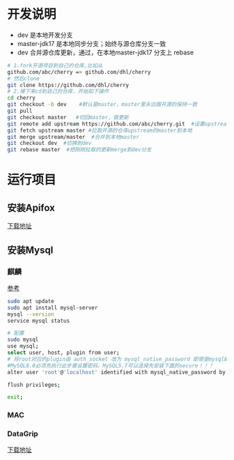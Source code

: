 # 开发说明
- dev 是本地开发分支
- master-jdk17 是本地同步分支；始终与源仓库分支一致
- dev 合并源仓库更新，通过，在本地master-jdk17 分支上 rebase

```bash
# 1.fork开源项目到自己的仓库,比如从
github.com/abc/cherry => github.com/dhl/cherry
# 然后clone 
git clone https://github.com/dhl/cherry
# 2.接下来cd到自己的仓库，开始如下操作
cd cherry
git checkout -b dev    #默认是master，master里永远跟开源的保持一致
git pull
git checkout master   #切回master，做更新
git remote add upstream https://github.com/abc/cherry.git  #设置upstream开源仓库.
git fetch upstream master #拉取开源的仓库upstream的master到本地
git merge upstream/master  #合并到本地master
git checkout dev  #切换到dev
git rebase master  #把刚刚拉取的更新merge到dev分支

```

# 运行项目

## 安装Apifox

[下载地址](https://apifox.com/?utm_source=baidu_pinzhuan&utm_medium=sem&utm_campaign=pinzhuan&utm_content=pinzhuan&utm_term=apifox)

## 安装Mysql

### 麒麟
[参考](https://blog.csdn.net/LogosTR_/article/details/125602116)

```bash
sudo apt update
sudo apt install mysql-server
mysql --version
service mysql status

# 配置
sudo mysql
use mysql;
select user, host, plugin from user;
# 将root对应的plugin由 auth_socket 改为 mysql_native_password 即使是mysql8.0也是，否则影响后续远程连接:
#MySQL8.0必须先执行此步骤设置密码，MySQL5.7可以选择先安装下面的secure！！！
alter user 'root'@'localhost' identified with mysql_native_password by 'root';

flush privileges;

exit;

```
### MAC

### DataGrip

[下载地址](https://www.jetbrains.com/datagrip/download/other.html)